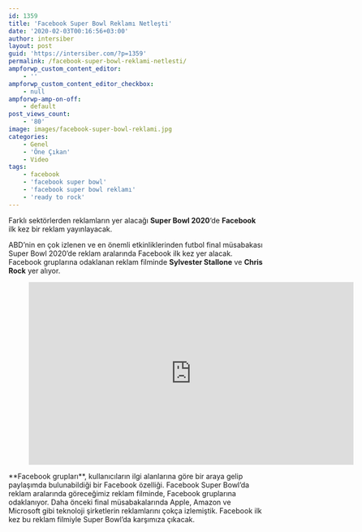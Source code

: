 ```yaml
---
id: 1359
title: 'Facebook Super Bowl Reklamı Netleşti'
date: '2020-02-03T00:16:56+03:00'
author: intersiber
layout: post
guid: 'https://intersiber.com/?p=1359'
permalink: /facebook-super-bowl-reklami-netlesti/
ampforwp_custom_content_editor:
    - ''
ampforwp_custom_content_editor_checkbox:
    - null
ampforwp-amp-on-off:
    - default
post_views_count:
    - '80'
image: images/facebook-super-bowl-reklami.jpg
categories:
    - Genel
    - 'Öne Çıkan'
    - Video
tags:
    - facebook
    - 'facebook super bowl'
    - 'facebook super bowl reklamı'
    - 'ready to rock'
---
```


Farklı sektörlerden reklamların yer alacağı **Super Bowl 2020**‘de **Facebook** ilk kez bir reklam yayınlayacak.

ABD’nin en çok izlenen ve en önemli etkinliklerinden futbol final müsabakası Super Bowl 2020’de reklam aralarında Facebook ilk kez yer alacak. Facebook gruplarına odaklanan reklam filminde **Sylvester Stallone** ve **Chris Rock** yer alıyor.

<figure class="wp-block-embed-youtube wp-block-embed is-type-video is-provider-youtube wp-embed-aspect-16-9 wp-has-aspect-ratio"><div class="wp-block-embed__wrapper"><span class="embed-youtube" style="text-align:center; display: block;"><iframe allowfullscreen="true" class="youtube-player" height="360" src="https://www.youtube.com/embed/B0uYOOTz6kk?version=3&rel=1&fs=1&autohide=2&showsearch=0&showinfo=1&iv_load_policy=1&wmode=transparent" style="border:0;" width="640"></iframe></span></div></figure>**Facebook grupları**, kullanıcıların ilgi alanlarına göre bir araya gelip paylaşımda bulunabildiği bir Facebook özelliği. Facebook Super Bowl’da reklam aralarında göreceğimiz reklam filminde, Facebook gruplarına odaklanıyor. Daha önceki final müsabakalarında Apple, Amazon ve Microsoft gibi teknoloji şirketlerin reklamlarını çokça izlemiştik. Facebook ilk kez bu reklam filmiyle Super Bowl’da karşımıza çıkacak.